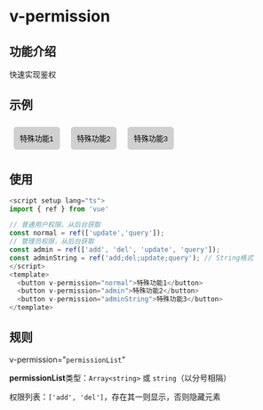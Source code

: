 # v-permission

## 功能介绍

快速实现鉴权

## 示例

<script setup lang="ts">
import { ref } from 'vue'

// 普通用户权限，从后台获取
const normal = ref(['update','query']);
// 管理员权限，从后台获取
const admin = ref(['add', 'del', 'update', 'query']);
const adminString = ref('add;del;update;query'); // String格式
</script>

<button v-permission="normal">特殊功能1</button>
<button v-permission="admin">特殊功能2</button>
<button v-permission="adminString">特殊功能3</button>

## 使用

```typescript {11-13}
<script setup lang="ts">
import { ref } from 'vue'

// 普通用户权限，从后台获取
const normal = ref(['update','query']);
// 管理员权限，从后台获取
const admin = ref(['add', 'del', 'update', 'query']);
const adminString = ref('add;del;update;query'); // String格式
</script>
<template>
  <button v-permission="normal">特殊功能1</button>
  <button v-permission="admin">特殊功能2</button>
  <button v-permission="adminString">特殊功能3</button>
</template>
```

## 规则

v-permission="`permissionList`"

**permissionList**类型：`Array<string>` 或 `string`（以分号相隔）

权限列表：`['add', 'del']`，存在其一则显示，否则隐藏元素

<style scoped>
button {
    border: 1px solid #ccc;
    padding: 10px;
    border-radius: 5px;
    margin: .5rem;
    background: rgba(125, 125, 125, 0.35);
}
</style>

